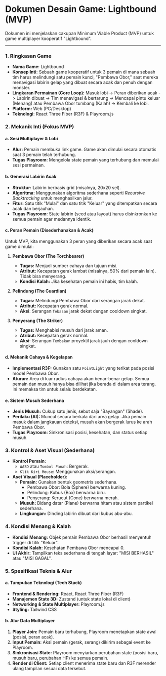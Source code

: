 # Dokumen Desain Game: Lightbound (MVP)

Dokumen ini menjelaskan cakupan Minimum Viable Product (MVP) untuk game multiplayer kooperatif "Lightbound".

---

### 1. Ringkasan Game

- **Nama Game:** Lightbound
- **Konsep Inti:** Sebuah game kooperatif untuk 3 pemain di mana sebuah tim harus melindungi satu pemain kunci, "Pembawa Obor," saat mereka menavigasi labirin gelap yang dibuat secara acak dan penuh dengan monster.
- **Lingkaran Permainan (Core Loop):** Masuk lobi -> Peran diberikan acak -> Labirin dibuat -> Tim menavigasi & bertarung -> Mencapai pintu keluar (Menang) atau Pembawa Obor tumbang (Kalah) -> Kembali ke lobi.
- **Platform:** Web (PC/Desktop)
- **Teknologi:** React Three Fiber (R3F) & Playroom.js

### 2. Mekanik Inti (Fokus MVP)

#### a. Sesi Multiplayer & Lobi

- **Alur:** Pemain membuka link game. Game akan dimulai secara otomatis saat 3 pemain telah terhubung.
- **Tugas Playroom:** Mengelola state pemain yang terhubung dan memulai sesi permainan.

#### b. Generasi Labirin Acak

- **Struktur:** Labirin berbasis grid (misalnya, 20x20 sel).
- **Algoritma:** Menggunakan algoritma sederhana seperti _Recursive Backtracking_ untuk menghasilkan jalur.
- **Fitur:** Satu titik "Mulai" dan satu titik "Keluar" yang ditempatkan secara acak dan berjauhan.
- **Tugas Playroom:** State labirin (seed atau layout) harus disinkronkan ke semua pemain agar medannya identik.

#### c. Peran Pemain (Disederhanakan & Acak)

Untuk MVP, kita menggunakan 3 peran yang diberikan secara acak saat game dimulai:

1.  **Pembawa Obor (The Torchbearer)**

    - **Tugas:** Menjadi sumber cahaya dan tujuan misi.
    - **Atribut:** Kecepatan gerak lambat (misalnya, 50% dari pemain lain). Tidak bisa menyerang.
    - **Kondisi Kalah:** Jika kesehatan pemain ini habis, tim kalah.

2.  **Pelindung (The Guardian)**

    - **Tugas:** Melindungi Pembawa Obor dari serangan jarak dekat.
    - **Atribut:** Kecepatan gerak normal.
    - **Aksi:** Serangan `Tebasan` jarak dekat dengan cooldown singkat.

3.  **Penyerang (The Striker)**
    - **Tugas:** Menghabisi musuh dari jarak aman.
    - **Atribut:** Kecepatan gerak normal.
    - **Aksi:** Serangan `Tembakan` proyektil jarak jauh dengan cooldown singkat.

#### d. Mekanik Cahaya & Kegelapan

- **Implementasi R3F:** Gunakan satu `PointLight` yang terikat pada posisi model Pembawa Obor.
- **Aturan:** Area di luar radius cahaya akan benar-benar gelap. Semua pemain dan musuh hanya bisa dilihat jika berada di dalam area terang. Ini memaksa tim untuk selalu berdekatan.

#### e. Sistem Musuh Sederhana

- **Jenis Musuh:** Cukup satu jenis, sebut saja "Bayangan" (Shade).
- **Perilaku (AI):** Muncul secara berkala dari area gelap. Jika pemain masuk dalam jangkauan deteksi, musuh akan bergerak lurus ke arah Pembawa Obor.
- **Tugas Playroom:** Sinkronisasi posisi, kesehatan, dan status setiap musuh.

### 3. Kontrol & Aset Visual (Sederhana)

- **Kontrol Pemain:**
  - `WASD` atau `Tombol Panah`: Bergerak.
  - `Klik Kiri Mouse`: Menggunakan aksi/serangan.
- **Aset Visual (Placeholder):**
  - **Pemain:** Gunakan bentuk geometris sederhana.
    - Pembawa Obor: Bola (Sphere) berwarna kuning.
    - Pelindung: Kubus (Box) berwarna biru.
    - Penyerang: Kerucut (Cone) berwarna merah.
  - **Musuh:** Bidang datar (Plane) berwarna hitam atau sistem partikel sederhana.
  - **Lingkungan:** Dinding labirin dibuat dari kubus abu-abu.

### 4. Kondisi Menang & Kalah

- **Kondisi Menang:** Objek pemain Pembawa Obor berhasil menyentuh trigger di titik "Keluar".
- **Kondisi Kalah:** Kesehatan Pembawa Obor mencapai 0.
- **UI Akhir:** Tampilkan teks sederhana di tengah layar: "MISI BERHASIL" atau "MISI GAGAL".

### 5. Spesifikasi Teknis & Alur

#### a. Tumpukan Teknologi (Tech Stack)

- **Frontend & Rendering:** React, React Three Fiber (R3F)
- **Manajemen State 3D:** Zustand (untuk state lokal di client)
- **Networking & State Multiplayer:** Playroom.js
- **Styling:** Tailwind CSS

#### b. Alur Data Multiplayer

1.  **Player Join:** Pemain baru terhubung, Playroom menetapkan state awal (posisi, peran acak).
2.  **Input Pemain:** Aksi pemain (gerak, serang) dikirim sebagai event ke Playroom.
3.  **Sinkronisasi State:** Playroom menyiarkan perubahan state (posisi baru, musuh baru, perubahan HP) ke semua pemain.
4.  **Render di Client:** Setiap client menerima state baru dan R3F merender ulang tampilan sesuai data tersebut.
